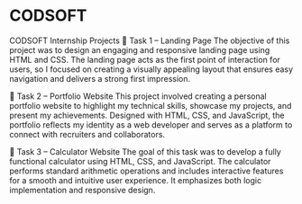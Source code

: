 # CODSOFT

CODSOFT Internship Projects
📌 Task 1 – Landing Page
The objective of this project was to design an engaging and responsive landing page using HTML and CSS. The landing page acts as the first point of interaction for users, so I focused on creating a visually appealing layout that ensures easy navigation and delivers a strong first impression.

🧩 Task 2 – Portfolio Website
This project involved creating a personal portfolio website to highlight my technical skills, showcase my projects, and present my achievements. Designed with HTML, CSS, and JavaScript, the portfolio reflects my identity as a web developer and serves as a platform to connect with recruiters and collaborators.

🧮 Task 3 – Calculator Website
The goal of this task was to develop a fully functional calculator using HTML, CSS, and JavaScript. The calculator performs standard arithmetic operations and includes interactive features for a smooth and intuitive user experience. It emphasizes both logic implementation and responsive design.
